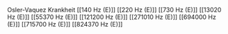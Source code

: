 Osler-Vaquez Krankheit
[[140 Hz (E)]]
[[220 Hz (E)]]
[[730 Hz (E)]]
[[13020 Hz (E)]]
[[55370 Hz (E)]]
[[121200 Hz (E)]]
[[271010 Hz (E)]]
[[694000 Hz (E)]]
[[715700 Hz (E)]]
[[824370 Hz (E)]]